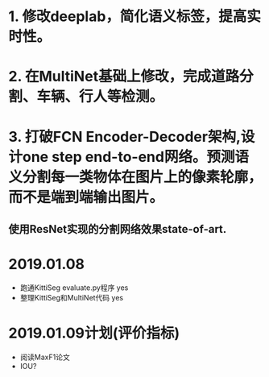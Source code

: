 # 1. 修改deeplab，简化语义标签，提高实时性。
# 2. 在MultiNet基础上修改，完成道路分割、车辆、行人等检测。
# 3. 打破FCN Encoder-Decoder架构,设计one step end-to-end网络。预测语义分割每一类物体在图片上的像素轮廓，而不是端到端输出图片。
## 使用ResNet实现的分割网络效果state-of-art. 

# 2019.01.08
* 跑通KittiSeg evaluate.py程序	yes
* 整理KittiSeg和MultiNet代码		yes

# 2019.01.09计划(评价指标)
* 阅读MaxF1论文
* IOU?
